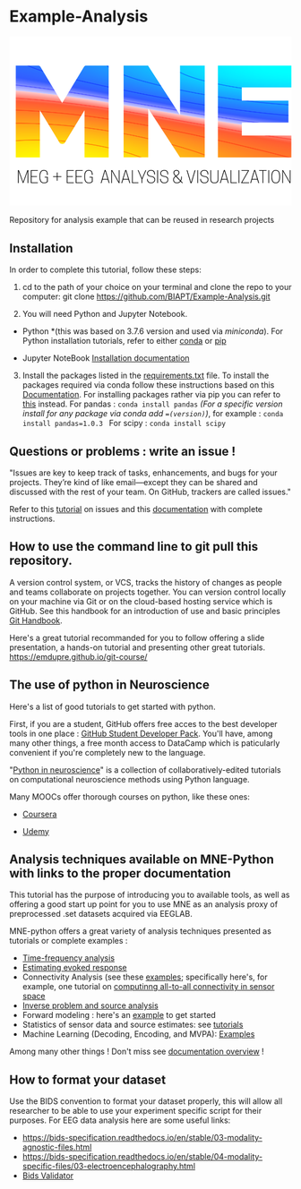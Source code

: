 # Example-Analysis

![MNE](mne_logo.svg)

Repository for analysis example that can be reused in research projects



## Installation

In order to complete this tutorial, follow these steps:

1. cd to the path of your choice on your terminal and clone the repo to your computer: git clone https://github.com/BIAPT/Example-Analysis.git

2. You will need Python and Jupyter Notebook. 

* Python  *(this was based on 3.7.6 version and used via *miniconda*). For Python installation tutorials, refer to either [conda](https://docs.conda.io/projects/conda/en/latest/user-guide/install/index.html) or [pip](https://docs.python.org/3/using/index.html)

* Jupyter NoteBook [Installation documentation](https://jupyter.org/install)

3. Install the packages listed in the [requirements.txt](https://github.com/brainhack-school2020/ADHDsubtypes_project/blob/master/requirement.txt) file. 
To install the packages required via conda follow these instructions based on this [Documentation](https://docs.anaconda.com/anaconda/user-guide/tasks/install-packages/). 
For installing packages rather via pip you can refer to [this](https://packaging.python.org/tutorials/installing-packages/) instead.
For pandas : ```conda install pandas``` 
*(For a specific version install for any package via conda add ```=(version)```)*, for example : ```conda install pandas=1.0.3 ``` 
For scipy :  ```conda install scipy```

## Questions or problems : write an issue !

"Issues are key to keep track of tasks, enhancements, and bugs for your projects. They’re kind of like email—except they can be shared and discussed with the rest of your team. On GitHub, trackers are called issues."

Refer to this [tutorial](https://guides.github.com/features/issues/) on issues and this [documentation](https://docs.github.com/en/github/managing-your-work-on-github/managing-your-work-with-issues) with complete instructions. 

## How to use the command line to git pull this repository.

A version control system, or VCS, tracks the history of changes as people and teams collaborate on projects together. You can version control locally on your machine via Git or on the cloud-based hosting service which is GitHub. See this handbook for an introduction of use and basic principles [Git Handbook](https://guides.github.com/introduction/git-handbook/).

Here's a great tutorial recommanded for you to follow offering a slide presentation, a hands-on tutorial and presenting other great tutorials. 
https://emdupre.github.io/git-course/

## The use of python in Neuroscience 

Here's a list of good tutorials to get started with python.

First, if you are a student, GitHub offers free acces to the best developer tools in one place : [GitHub Student Developer Pack](https://education.github.com/pack). You'll have, among many other things, a free month access to DataCamp which is paticularly convenient if you're completely new to the language. 

"[Python in neuroscience](https://github.com/btel/python-in-neuroscience-tutorials)" is a collection of collaboratively-edited tutorials on computational neuroscience methods using Python language.

Many MOOCs offer thorough courses on python, like these ones:

* [Coursera](https://www.coursera.org/learn/python)

* [Udemy](https://www.udemy.com/course/complete-python-bootcamp-expert-course/)

## Analysis techniques available on MNE-Python with links to the proper documentation

This tutorial has the purpose of introducing you to available tools, as well as offering a good start up point for you to use MNE as an analysis proxy of preprocessed .set datasets acquired via EEGLAB. 

MNE-python offers a great variety of analysis techniques presented as tutorials or complete examples :

* [Time-frequency analysis](https://mne.tools/dev/auto_tutorials/intro/plot_10_overview.html#time-frequency-analysis)
* [Estimating evoked response](https://mne.tools/dev/auto_tutorials/intro/plot_10_overview.html#estimating-evoked-responses)
* Connectivity Analysis (see these [examples](https://mne.tools/dev/auto_examples/index.html); specifically here's, for example, one tutorial on [computinng all-to-all connectivity in sensor space](https://mne.tools/dev/auto_examples/connectivity/plot_sensor_connectivity.html#sphx-glr-auto-examples-connectivity-plot-sensor-connectivity-py)
* [Inverse problem and source analysis](https://mne.tools/dev/auto_tutorials/intro/plot_10_overview.html#inverse-modeling)
* Forward modeling : here's an [example](https://mne.tools/dev/auto_tutorials/source-modeling/plot_forward.html#tut-forward) to get started 
* Statistics of sensor data and source estimates: see [tutorials](https://mne.tools/dev/auto_tutorials/index.html)
* Machine Learning (Decoding, Encoding, and MVPA): [Examples](https://mne.tools/dev/auto_examples/index.html)

Among many other things ! Don't miss  see [documentation overview](https://mne.tools/dev/overview/index.html) !

## How to format your dataset

Use the BIDS convention to format your dataset properly, this will allow all researcher to be able to use your experiment specific script for their purposes.
For EEG data analysis here are some useful links:
- https://bids-specification.readthedocs.io/en/stable/03-modality-agnostic-files.html
- https://bids-specification.readthedocs.io/en/stable/04-modality-specific-files/03-electroencephalography.html
- [Bids Validator](https://bids-standard.github.io/bids-validator/)

